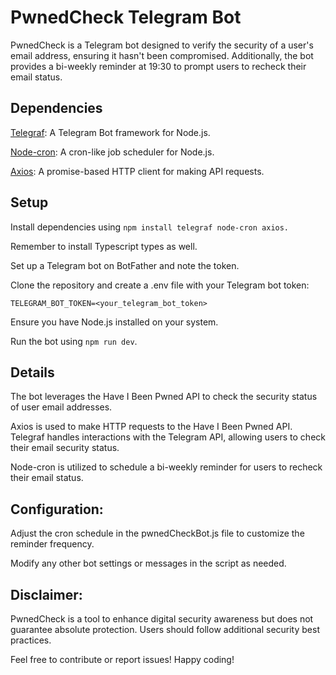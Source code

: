 
# PwnedCheck Telegram Bot

PwnedCheck is a Telegram bot designed to verify the security of a user's email address, ensuring it hasn't been compromised. Additionally, the bot provides a bi-weekly reminder at 19:30 to prompt users to recheck their email status.


## Dependencies

[Telegraf](https://telegrafjs.org/#/): A Telegram Bot framework for Node.js.

[Node-cron](https://www.npmjs.com/package/node-cron): A cron-like job scheduler for Node.js.

[Axios](https://axios-http.com/docs/intro): A promise-based HTTP client for making API requests.


## Setup

Install dependencies using `npm install telegraf node-cron axios.` 

Remember to install Typescript types as well.

Set up a Telegram bot on BotFather and note the token.

Clone the repository and create a .env file with your Telegram bot token:

```
TELEGRAM_BOT_TOKEN=<your_telegram_bot_token>
```

Ensure you have Node.js installed on your system.

Run the bot using `npm run dev`.
## Details

The bot leverages the Have I Been Pwned API to check the security status of user email addresses.

Axios is used to make HTTP requests to the Have I Been Pwned API.
Telegraf handles interactions with the Telegram API, allowing users to check their email security status.

Node-cron is utilized to schedule a bi-weekly reminder for users to recheck their email status.

## Configuration:

Adjust the cron schedule in the pwnedCheckBot.js file to customize the reminder frequency.

Modify any other bot settings or messages in the script as needed.

## Disclaimer:

PwnedCheck is a tool to enhance digital security awareness but does not guarantee absolute protection. Users should follow additional security best practices.

Feel free to contribute or report issues! Happy coding!